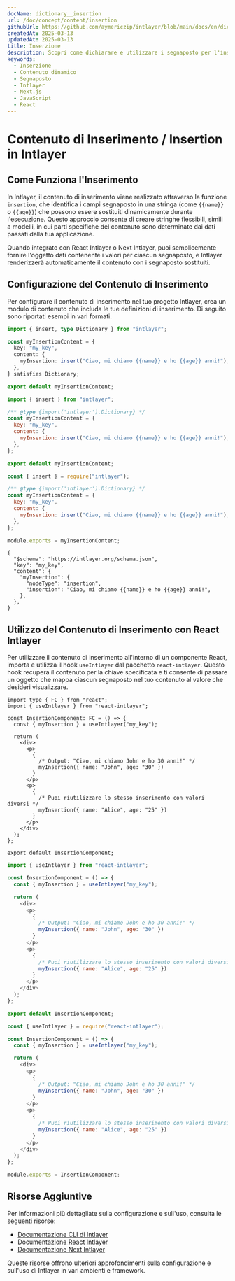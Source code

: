 ```yaml
---
docName: dictionary__insertion
url: /doc/concept/content/insertion
githubUrl: https://github.com/aymericzip/intlayer/blob/main/docs/en/dictionary/insertion.md
createdAt: 2025-03-13
updatedAt: 2025-03-13
title: Inserzione
description: Scopri come dichiarare e utilizzare i segnaposto per l'inserzione nei tuoi contenuti. Questa documentazione ti guida attraverso i passaggi per inserire dinamicamente i valori nelle strutture di contenuto predefinite.
keywords:
  - Inserzione
  - Contenuto dinamico
  - Segnaposto
  - Intlayer
  - Next.js
  - JavaScript
  - React
---
```


# Contenuto di Inserimento / Insertion in Intlayer

## Come Funziona l'Inserimento

In Intlayer, il contenuto di inserimento viene realizzato attraverso la funzione `insertion`, che identifica i campi segnaposto in una stringa (come `{{name}}` o `{{age}}`) che possono essere sostituiti dinamicamente durante l'esecuzione. Questo approccio consente di creare stringhe flessibili, simili a modelli, in cui parti specifiche del contenuto sono determinate dai dati passati dalla tua applicazione.

Quando integrato con React Intlayer o Next Intlayer, puoi semplicemente fornire l'oggetto dati contenente i valori per ciascun segnaposto, e Intlayer renderizzerà automaticamente il contenuto con i segnaposto sostituiti.

## Configurazione del Contenuto di Inserimento

Per configurare il contenuto di inserimento nel tuo progetto Intlayer, crea un modulo di contenuto che includa le tue definizioni di inserimento. Di seguito sono riportati esempi in vari formati.

```typescript fileName="**/*.content.ts" contentDeclarationFormat="typescript"
import { insert, type Dictionary } from "intlayer";

const myInsertionContent = {
  key: "my_key",
  content: {
    myInsertion: insert("Ciao, mi chiamo {{name}} e ho {{age}} anni!"),
  },
} satisfies Dictionary;

export default myInsertionContent;
```

```javascript fileName="**/*.content.mjs" contentDeclarationFormat="esm"
import { insert } from "intlayer";

/** @type {import('intlayer').Dictionary} */
const myInsertionContent = {
  key: "my_key",
  content: {
    myInsertion: insert("Ciao, mi chiamo {{name}} e ho {{age}} anni!"),
  },
};

export default myInsertionContent;
```

```javascript fileName="**/*.content.cjs" contentDeclarationFormat="commonjs"
const { insert } = require("intlayer");

/** @type {import('intlayer').Dictionary} */
const myInsertionContent = {
  key: "my_key",
  content: {
    myInsertion: insert("Ciao, mi chiamo {{name}} e ho {{age}} anni!"),
  },
};

module.exports = myInsertionContent;
```

```json5 fileName="**/*.content.json" contentDeclarationFormat="json"
{
  "$schema": "https://intlayer.org/schema.json",
  "key": "my_key",
  "content": {
    "myInsertion": {
      "nodeType": "insertion",
      "insertion": "Ciao, mi chiamo {{name}} e ho {{age}} anni!",
    },
  },
}
```

## Utilizzo del Contenuto di Inserimento con React Intlayer

Per utilizzare il contenuto di inserimento all'interno di un componente React, importa e utilizza il hook `useIntlayer` dal pacchetto `react-intlayer`. Questo hook recupera il contenuto per la chiave specificata e ti consente di passare un oggetto che mappa ciascun segnaposto nel tuo contenuto al valore che desideri visualizzare.

```tsx fileName="**/*.tsx" codeFormat="typescript"
import type { FC } from "react";
import { useIntlayer } from "react-intlayer";

const InsertionComponent: FC = () => {
  const { myInsertion } = useIntlayer("my_key");

  return (
    <div>
      <p>
        {
          /* Output: "Ciao, mi chiamo John e ho 30 anni!" */
          myInsertion({ name: "John", age: "30" })
        }
      </p>
      <p>
        {
          /* Puoi riutilizzare lo stesso inserimento con valori diversi */
          myInsertion({ name: "Alice", age: "25" })
        }
      </p>
    </div>
  );
};

export default InsertionComponent;
```

```javascript fileName="**/*.mjx" codeFormat="esm"
import { useIntlayer } from "react-intlayer";

const InsertionComponent = () => {
  const { myInsertion } = useIntlayer("my_key");

  return (
    <div>
      <p>
        {
          /* Output: "Ciao, mi chiamo John e ho 30 anni!" */
          myInsertion({ name: "John", age: "30" })
        }
      </p>
      <p>
        {
          /* Puoi riutilizzare lo stesso inserimento con valori diversi */
          myInsertion({ name: "Alice", age: "25" })
        }
      </p>
    </div>
  );
};

export default InsertionComponent;
```

```javascript fileName="**/*.cjs" codeFormat="commonjs"
const { useIntlayer } = require("react-intlayer");

const InsertionComponent = () => {
  const { myInsertion } = useIntlayer("my_key");

  return (
    <div>
      <p>
        {
          /* Output: "Ciao, mi chiamo John e ho 30 anni!" */
          myInsertion({ name: "John", age: "30" })
        }
      </p>
      <p>
        {
          /* Puoi riutilizzare lo stesso inserimento con valori diversi */
          myInsertion({ name: "Alice", age: "25" })
        }
      </p>
    </div>
  );
};

module.exports = InsertionComponent;
```

## Risorse Aggiuntive

Per informazioni più dettagliate sulla configurazione e sull'uso, consulta le seguenti risorse:

- [Documentazione CLI di Intlayer](https://github.com/aymericzip/intlayer/blob/main/docs/it/intlayer_cli.md)
- [Documentazione React Intlayer](https://github.com/aymericzip/intlayer/blob/main/docs/it/intlayer_with_create_react_app.md)
- [Documentazione Next Intlayer](https://github.com/aymericzip/intlayer/blob/main/docs/it/intlayer_with_nextjs_15.md)

Queste risorse offrono ulteriori approfondimenti sulla configurazione e sull'uso di Intlayer in vari ambienti e framework.

